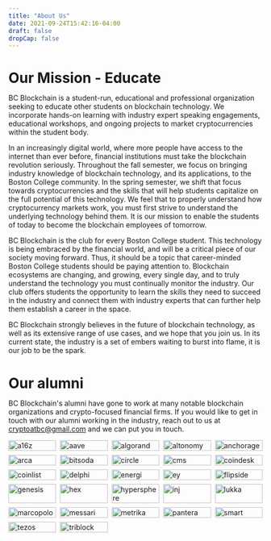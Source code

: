 ```yaml
---
title: "About Us"
date: 2021-09-24T15:42:16-04:00
draft: false
dropCap: false
---
```

<h1> Our Mission - Educate </h1>

<text> BC Blockchain is a student-run, educational and professional organization seeking to educate other students on blockchain technology. We incorporate hands-on learning with industry expert speaking engagements, educational workshops, and ongoing projects to market cryptocurrencies within the student body.

In an increasingly digital world, where more people have access to the internet than ever before, financial institutions must take the blockchain revolution seriously. Throughout the fall semester, we focus on bringing industry knowledge of blockchain technology, and its applications, to the Boston College community. In the spring semester, we shift that focus towards cryptocurrencies and the skills that will help students capitalize on the full potential of this technology. We feel that to properly understand how cryptocurrency markets work, you must first strive to understand the underlying technology behind them. It is our mission to enable the students of today to become the blockchain employees of tomorrow.

BC Blockchain is the club for every Boston College student. This technology is being embraced by the financial world, and will be a critical piece of our society moving forward. Thus, it should be a topic that career-minded Boston College students should be paying attention to. Blockchain ecosystems are changing, and growing, every single day, and to truly understand the technology you must continually monitor the industry. Our club offers students the opportunity to learn the skills they need to succeed in the industry and connect them with industry experts that can further help them establish a career in the space.

BC Blockchain strongly believes in the future of blockchain technology, as well as its extensive range of use cases, and we hope that you join us. In its current state, the industry is a set of embers waiting to burst into flame, it is our job to be the spark.
</text>

<h1> Our alumni </h1>

BC Blockchain's alumni have gone to work at many notable blockchain organizations and crypto-focused financial firms. If you would like to get in touch with our alumni working in the industry, reach out to us at cryptoatbc@gmail.com and we can put you in touch.

<div class="container">
<div class="gallery">
  <style>
  *,
  *::after,
  *::before {
    margin: 0;
    padding: 0;
    box-sizing: inherit;
  }
  .gallery {
      display: grid;
      grid-template-columns: repeat(5, 1fr);
      grid-template-rows: repeat(6=6, 5vw);
      grid-gap: 0.5rem;
  }
  .gallery__img {
    width: 100%;
    height: 100%;
    object-fit: contain;
    display:block;
  }
  .container{
    width:100%
    margin: 2rem auto;
  }

  </style>
  <figure class="gallery__item gallery__item--1">
    <img src="/alumni/a16z.png" class = "gallery__img" alt="a16z">
  </figure>
  <figure class="gallery__item gallery__item--2">
    <img src="/alumni/aave.jpg" class = "gallery__img" alt="aave">
  </figure>
  <figure class="gallery__item gallery__item--3">
    <img src="/alumni/algorand.png" class = "gallery__img" alt="algorand">
  </figure>
  <figure class="gallery__item gallery__item--4">
    <img src="/alumni/altonomy.png" class = "gallery__img" alt="altonomy">
  </figure>
  <figure class="gallery__item gallery__item--5">
    <img src="/alumni/anchorage.png" class = "gallery__img" alt="anchorage">
  </figure>
  <figure class="gallery__item gallery__item--6">
    <img src="/alumni/arca.png" class = "gallery__img" alt="arca">
  </figure>
  <figure class="gallery__item gallery__item--7">
    <img src="/alumni/bitsoda.jpg" class = "gallery__img" alt="bitsoda">
  </figure>
  <figure class="gallery__item gallery__item--8">
    <img src="/alumni/circle.png" class = "gallery__img" alt="circle">
  </figure>
  <figure class="gallery__item gallery__item--9">
    <img src="/alumni/cms.jpg" class = "gallery__img" alt="cms">
  </figure>
  <figure class="gallery__item gallery__item--10">
    <img src="/alumni/coindesk.png" class = "gallery__img" alt="coindesk">
  </figure>
  <figure class="gallery__item gallery__item--11">
    <img src="/alumni/coinlist.jpg" class = "gallery__img" alt="coinlist">
  </figure>
  <figure class="gallery__item gallery__item--12">
    <img src="/alumni/delphi.png" class = "gallery__img" alt="delphi">
  </figure>
  <figure class="gallery__item gallery__item--13">
    <img src="/alumni/energi.png" class = "gallery__img" alt="energi">
  </figure>
  <figure class="gallery__item gallery__item--14">
    <img src="/alumni/ey.jpeg" class = "gallery__img" alt="ey">
  </figure>
  <figure class="gallery__item gallery__item--15">
    <img src="/alumni/flipside.png" class = "gallery__img" alt="flipside">
  </figure>
  <figure class="gallery__item gallery__item--16">
    <img src="/alumni/genesis.jpg" class = "gallery__img" alt="genesis">
  </figure>
  <figure class="gallery__item gallery__item--17">
    <img src="/alumni/hex.png" class = "gallery__img" alt="hex">
  </figure>
  <figure class="gallery__item gallery__item--18">
    <img src="/alumni/hypersphere.jpg" class = "gallery__img" alt="hypersphere">
  </figure>
  <figure class="gallery__item gallery__item--19">
    <img src="/alumni/inj.jpg" class = "gallery__img" alt="inj">
  </figure>
  <figure class="gallery__item gallery__item--20">
    <img src="/alumni/lukka.jpg" class = "gallery__img" alt="lukka">
  </figure>
  <figure class="gallery__item gallery__item--21">
    <img src="/alumni/marcopolo.png" class = "gallery__img" alt="marcopolo">
  </figure>
  <figure class="gallery__item gallery__item--22">
    <img src="/alumni/messari.png" class = "gallery__img" alt="messari">
  </figure>
  <figure class="gallery__item gallery__item--23">
    <img src="/alumni/metrika.png" class = "gallery__img" alt="metrika">
  </figure>
  <figure class="gallery__item gallery__item--24">
    <img src="/alumni/pantera.jpg" class = "gallery__img" alt="pantera">
  </figure>
  <figure class="gallery__item gallery__item--25">
    <img src="/alumni/smart.png" class = "gallery__img" alt="smart">
  </figure>
  <figure class="gallery__item gallery__item--26">
    <img src="/alumni/tezos.png" class = "gallery__img" alt="tezos">
  </figure>
  <figure class="gallery__item gallery__item--27">
    <img src="/alumni/triblock.png" class = "gallery__img" alt="triblock">
  </figure>
</div>
</div>
